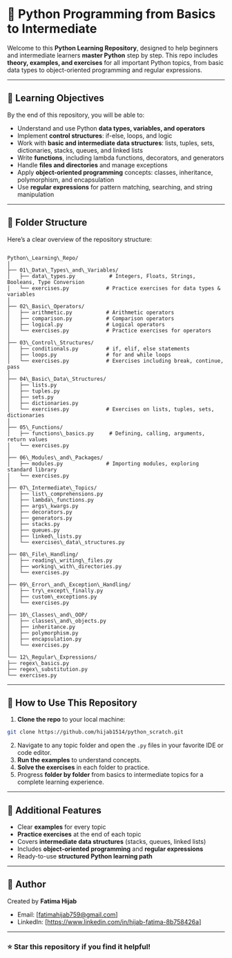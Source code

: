 
# 🐍 Python Programming from Basics to Intermediate  

Welcome to this **Python Learning Repository**, designed to help beginners and intermediate learners **master Python** step by step. This repo includes **theory, examples, and exercises** for all important Python topics, from basic data types to object-oriented programming and regular expressions.  

---

## 🎯 Learning Objectives  

By the end of this repository, you will be able to:  
- Understand and use Python **data types, variables, and operators**  
- Implement **control structures**: if-else, loops, and logic  
- Work with **basic and intermediate data structures**: lists, tuples, sets, dictionaries, stacks, queues, and linked lists  
- Write **functions**, including lambda functions, decorators, and generators  
- Handle **files and directories** and manage exceptions  
- Apply **object-oriented programming** concepts: classes, inheritance, polymorphism, and encapsulation  
- Use **regular expressions** for pattern matching, searching, and string manipulation  

---

## 📁 Folder Structure  

Here’s a clear overview of the repository structure:  

```

Python\_Learning\_Repo/
│
├── 01\_Data\_Types\_and\_Variables/
│   ├── data\_types.py           # Integers, Floats, Strings, Booleans, Type Conversion
│   └── exercises.py            # Practice exercises for data types & variables
│
├── 02\_Basic\_Operators/
│   ├── arithmetic.py           # Arithmetic operators
│   ├── comparison.py           # Comparison operators
│   ├── logical.py              # Logical operators
│   └── exercises.py            # Practice exercises for operators
│
├── 03\_Control\_Structures/
│   ├── conditionals.py         # if, elif, else statements
│   ├── loops.py                # for and while loops
│   └── exercises.py            # Exercises including break, continue, pass
│
├── 04\_Basic\_Data\_Structures/
│   ├── lists.py
│   ├── tuples.py
│   ├── sets.py
│   ├── dictionaries.py
│   └── exercises.py            # Exercises on lists, tuples, sets, dictionaries
│
├── 05\_Functions/
│   ├── functions\_basics.py     # Defining, calling, arguments, return values
│   └── exercises.py
│
├── 06\_Modules\_and\_Packages/
│   ├── modules.py              # Importing modules, exploring standard library
│   └── exercises.py
│
├── 07\_Intermediate\_Topics/
│   ├── list\_comprehensions.py
│   ├── lambda\_functions.py
│   ├── args\_kwargs.py
│   ├── decorators.py
│   ├── generators.py
│   ├── stacks.py
│   ├── queues.py
│   ├── linked\_lists.py
│   └── exercises\_data\_structures.py
│
├── 08\_File\_Handling/
│   ├── reading\_writing\_files.py
│   ├── working\_with\_directories.py
│   └── exercises.py
│
├── 09\_Error\_and\_Exception\_Handling/
│   ├── try\_except\_finally.py
│   ├── custom\_exceptions.py
│   └── exercises.py
│
├── 10\_Classes\_and\_OOP/
│   ├── classes\_and\_objects.py
│   ├── inheritance.py
│   ├── polymorphism.py
│   ├── encapsulation.py
│   └── exercises.py
│
└── 12\_Regular\_Expressions/
├── regex\_basics.py
├── regex\_substitution.py
└── exercises.py

````

---

## 📝 How to Use This Repository  

1. **Clone the repo** to your local machine:  

```bash
git clone https://github.com/hijab1514/python_scratch.git
````

2. Navigate to any topic folder and open the `.py` files in your favorite IDE or code editor.
3. **Run the examples** to understand concepts.
4. **Solve the exercises** in each folder to practice.
5. Progress **folder by folder** from basics to intermediate topics for a complete learning experience.

---

## 🚀 Additional Features

* Clear **examples** for every topic
* **Practice exercises** at the end of each topic
* Covers **intermediate data structures** (stacks, queues, linked lists)
* Includes **object-oriented programming** and **regular expressions**
* Ready-to-use **structured Python learning path**

---

## 📌 Author

Created by **Fatima Hijab**

* Email: \[[fatimahijab759@gmail.com](fatimahijab769@gmail.com)]
* LinkedIn: \[https://www.linkedin.com/in/hijab-fatima-8b758426a]

---

### ⭐ Star this repository if you find it helpful!

